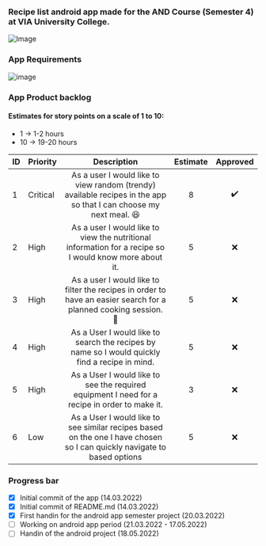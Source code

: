 ### Recipe list android app made for the AND Course (Semester 4) at VIA University College. 
![Image](https://upload.wikimedia.org/wikipedia/commons/5/5d/VIA_UC_logo.png)

### App Requirements
![image](https://user-images.githubusercontent.com/82092907/158166131-3505404a-68cc-41ae-8492-ffe9cf5207d6.png)

### App Product backlog
#### Estimates for story points on a scale of 1 to 10:
- 1 -> 1-2 hours
- 10 -> 19-20 hours

| ID | Priority | Description   | Estimate  | Approved | 
| -- | -------  |:-------------:| :--------:| :------: | 
| 1  | Critical | As a user I would like to view random (trendy) available recipes in the app so that I can choose my next meal. 😆 |   8     | ✔️ | 
| 2  | High | As a user I would like to view the nutritional information for a recipe so I would know more about it.|    5     | ❌      |
| 3  | High | As a user I would like to filter the recipes in order to have an easier search for a planned cooking session. 🤣 |    5     | ❌      |
| 4  | High | As a User I would like to search the recipes by name so I would quickly find a recipe in mind.|    5     | ❌      |
| 5  | High | As a User I would like to see the required equipment I need for a recipe in order to make it.  |    3     | ❌      |
| 6  | Low | As a User I would like to see similar recipes based on the one I have chosen so I can quickly navigate to based options  |    5     | ❌      |

### Progress bar
- [x] Initial commit of the app (14.03.2022)
- [x] Initial commit of README.md (14.03.2022) 
- [x] First handin for the android app semester project (20.03.2022)
- [ ] Working on android app period (21.03.2022 - 17.05.2022)
- [ ] Handin of the android project (18.05.2022)

